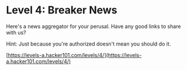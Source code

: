 Level 4: Breaker News
=====================

Here's a news aggregator for your perusal.  Have any good links to share with us?

Hint: Just because you're authorized doesn't mean you should do it.

[https://levels-a.hacker101.com/levels/4/](https://levels-a.hacker101.com/levels/4/)
